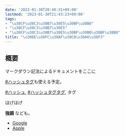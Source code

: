 ```yaml
---
date: '2023-01-30T20:48:31+09:00'
lastmod: '2023-01-30T21:43:23+09:00'
tags:
- "\u30CF\u30C3\u30B7\u30E5\u30BF\u30B0"
- "\u30CF\u30C3\u30B7\u30E5"
- "\u30CF\u30C3\u30B7\u30E5\u30BF\u30B0\u30BF\u30B0"
title: "\u30DE\u30FC\u30AF\u30C0\u30A6\u30F3"
---
```



## 概要


マークダウン記法によるドキュメントをここに


[#ハッシュタグ](http://example.org/tags/%E3%83%8F%E3%83%83%E3%82%B7%E3%83%A5%E3%82%BF%E3%82%B0/)も使える予定。


[#ハッシュ](http://example.org/tags/%E3%83%8F%E3%83%83%E3%82%B7%E3%83%A5/), [#ハッシュタグタグ](http://example.org/tags/%E3%83%8F%E3%83%83%E3%82%B7%E3%83%A5%E3%82%BF%E3%82%B0%E3%82%BF%E3%82%B0/), タグ


ほげほげ


**強調** なども。


* [Google](google.com)
* [Apple](apple.com)
